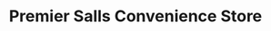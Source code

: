 ---
title: "Premier Salls Convenience Store"
url: /chesterfield/premier-salls-convenience-store/
shop: convenience
---